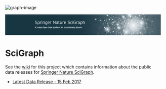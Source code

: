 ![graph-image](http://static.springer.com/spcom/sites/sgw/images/logo-springernature.svg)

![SpringerNature SciGraph](images/SpringerNature.png)

# SciGraph

See the [wiki](https://github.com/springernature/scigraph/wiki) for this project which contains information about the public data releases for [Springer Nature SciGraph](http://www.springernature.com/scigraph).

* [Latest Data Release - 15 Feb 2017](../../wiki/Data-Release:-2017-02-15)


